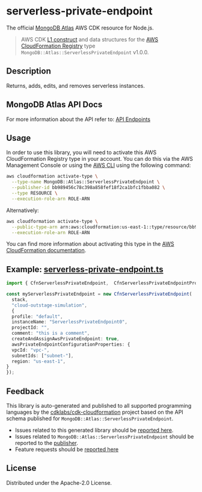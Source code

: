 # serverless-private-endpoint

The official [MongoDB Atlas](https://www.mongodb.com/) AWS CDK resource for Node.js.

> AWS CDK [L1 construct] and data structures for the [AWS CloudFormation Registry] type `MongoDB::Atlas::ServerlessPrivateEndpoint` v1.0.0.

[L1 construct]: https://docs.aws.amazon.com/cdk/latest/guide/constructs.html
[AWS CloudFormation Registry]: https://docs.aws.amazon.com/AWSCloudFormation/latest/UserGuide/registry.html

## Description

Returns, adds, edits, and removes serverless instances.

## MongoDB Atlas API Docs

For more information about the API refer to: [API Endpoints](https://www.mongodb.com/docs/atlas/reference/api-resources-spec/#tag/serverless-private-endpoints)

## Usage

In order to use this library, you will need to activate this AWS CloudFormation Registry type in your account. You can do this via the AWS Management Console or using the [AWS CLI](https://aws.amazon.com/cli/) using the following command:

```sh
aws cloudformation activate-type \
  --type-name MongoDB::Atlas::ServerlessPrivateEndpoint \
  --publisher-id bb989456c78c398a858fef18f2ca1bfc1fbba082 \
  --type RESOURCE \
  --execution-role-arn ROLE-ARN
```

Alternatively:

```sh
aws cloudformation activate-type \
  --public-type-arn arn:aws:cloudformation:us-east-1::type/resource/bb989456c78c398a858fef18f2ca1bfc1fbba082/MongoDB-Atlas-ServerlessPrivateEndpoint \
  --execution-role-arn ROLE-ARN
```

You can find more information about activating this type in the [AWS CloudFormation documentation](https://docs.aws.amazon.com/AWSCloudFormation/latest/UserGuide/registry-public.html).

## Example: [serverless-private-endpoint.ts](../../../examples/l1-resources/serverless-private-endpoint.ts)


```ts
import { CfnServerlessPrivateEndpoint,  CfnServerlessPrivateEndpointProps} from 'awscdk-resources-mongodbatlas';

const myServerlessPrivateEndpoint = new CfnServerlessPrivateEndpoint(
  stack,
  "cloud-outstage-simulation",
  {
  profile: "default",
  instanceName: "ServerlessPrivateEndpoint0",
  projectId: "",
  comment: "this is a comment",
  createAndAssignAwsPrivateEndpoint: true,
  awsPrivateEndpointConfigurationProperties: {
  vpcId: "vpc-",
  subnetIds: ["subnet-"],
  region: "us-east-1",
}
});
```

## Feedback

This library is auto-generated and published to all supported programming languages by the [cdklabs/cdk-cloudformation] project based on the API schema published for `MongoDB::Atlas::ServerlessPrivateEndpoint`.

* Issues related to this generated library should be [reported here](https://github.com/cdklabs/cdk-cloudformation/issues/new?title=Issue+with+%40cdk-cloudformation%2Fmongodb-atlas-ServerlessPrivateEndpoint+v1.0.0).
* Issues related to `MongoDB::Atlas::ServerlessPrivateEndpoint` should be reported to the [publisher](https://github.com/mongodb/mongodbatlas-cloudformation-resources/issues).
* Feature requests should be [reported here](https://feedback.mongodb.com/forums/924145-atlas?category_id=392596)

[cdklabs/cdk-cloudformation]: https://github.com/cdklabs/cdk-cloudformation

## License

Distributed under the Apache-2.0 License.